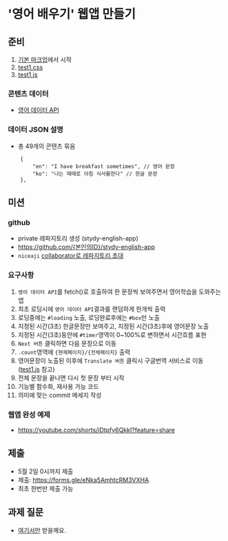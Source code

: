 # '영어 배우기' 웹앱 만들기

## 준비

1. [기본 마크업](test1.html)에서 시작
1. [test1.css](test1.css)
1. [test1.js](test1.js)

### 콘텐츠 데이터

- [영어 데이터 API](https://gist.githubusercontent.com/niceaji/d34fcd2d593bef75c277fe1f4a0ee519/raw/6698dab524040e1f0d48d4f8282476a5e5b53640/sentences.json)

### 데이터 JSON 설명

- 총 49개의 콘텐츠 묶음

```
	{
		"en": "I have breakfast sometimes", // 영어 문장
		"ko": "나는 때때로 아침 식사를한다"	// 한글 문장
	},
```

## 미션

### github

- private 레파지토리 생성 (stydy-english-app)
- https://github.com/{본인의ID}/stydy-english-app
- `niceaji` [collaborator로 레파지토리 초대](https://hengbokhan.tistory.com/140)

### 요구사항

1. `영어 데이터 API`를 fetch()로 호출하여 한 문장씩 보여주면서 영어학습을 도와주는 앱
1. 최초 로딩시에 `영어 데이터 API`결과를 랜덤하게 한개씩 출력
1. 로딩중에는 `#loading` 노출, 로딩완료후에는 `#box`만 노출
1. 지정된 시간(3초) 한글문장만 보여주고, 지정된 시간(3초)후에 영어문장 노출
1. 지정된 시간(3초)동안에 `#timer`영역이 0~100%로 변하면서 시간흐름 표현
1. `Next 버튼` 클릭하면 다음 문장으로 이동
1. `.count`영역에 `{현재페이지}/{전체페이지}` 출력
1. 영어문장이 노출된 이후에 `Translate 버튼` 클릭시 구글번역 서비스로 이동 ([test1.js](test1.js) 참고)
1. 전체 문장을 끝나면 다시 첫 문장 부터 시작
1. 기능별 함수화, 재사용 가능 코드
1. 의미에 맞는 commit 메세지 작성

### 웹앱 완성 예제

- https://youtube.com/shorts/iDtpfy6QkkI?feature=share

## 제출

- 5월 2일 0시까지 제출
- 제출: https://forms.gle/eNka5AmhtcRM3VXHA
- 최초 한번만 제출 가능

## 과제 질문

- [여기서만](https://github.com/advanced-webapps-class/classroom/issues) 받을께요.
